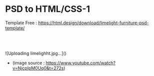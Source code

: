 # PSD to HTML/CSS-1
Template Free : https://html.design/download/limelight-furniture-psd-template/

  <br>
  <br>
  <br>
  ![Uploading limelighht.jpg…]()


- (image source : https://www.youtube.com/watch?v=NjcpIpM0Uq0&t=272s) 
